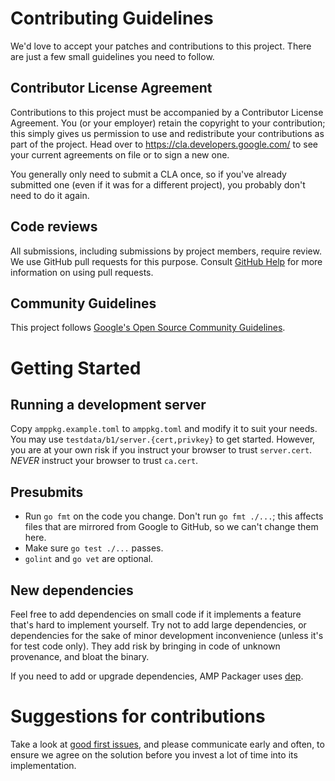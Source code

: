 # Contributing Guidelines

We'd love to accept your patches and contributions to this project. There are
just a few small guidelines you need to follow.

## Contributor License Agreement

Contributions to this project must be accompanied by a Contributor License
Agreement. You (or your employer) retain the copyright to your contribution;
this simply gives us permission to use and redistribute your contributions as
part of the project. Head over to <https://cla.developers.google.com/> to see
your current agreements on file or to sign a new one.

You generally only need to submit a CLA once, so if you've already submitted one
(even if it was for a different project), you probably don't need to do it
again.

## Code reviews

All submissions, including submissions by project members, require review. We
use GitHub pull requests for this purpose. Consult
[GitHub Help](https://help.github.com/articles/about-pull-requests/) for more
information on using pull requests.

## Community Guidelines

This project follows [Google's Open Source Community
Guidelines](https://opensource.google.com/conduct/).

# Getting Started

## Running a development server

Copy `amppkg.example.toml` to `amppkg.toml` and modify it to suit your needs.
You may use `testdata/b1/server.{cert,privkey}` to get started. However, you are
at your own risk if you instruct your browser to trust `server.cert`. *NEVER*
instruct your browser to trust `ca.cert`.

## Presubmits

- Run `go fmt` on the code you change. Don't run `go fmt ./...`; this affects
  files that are mirrored from Google to GitHub, so we can't change them here.
- Make sure `go test ./...` passes.
- `golint` and `go vet` are optional.

## New dependencies

Feel free to add dependencies on small code if it implements a feature that's
hard to implement yourself. Try not to add large dependencies, or dependencies
for the sake of minor development inconvenience (unless it's for test code
only). They add risk by bringing in code of unknown provenance, and bloat the
binary.

If you need to add or upgrade dependencies, AMP Packager uses
[dep](https://golang.github.io/dep/).

# Suggestions for contributions

Take a look at [good first
issues](https://github.com/ampproject/amppackager/labels/good%20first%20issue),
and please communicate early and often, to ensure we agree on the solution
before you invest a lot of time into its implementation.
